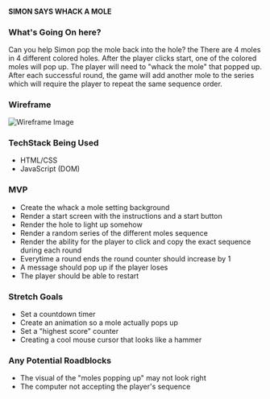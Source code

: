 #### **SIMON SAYS WHACK A MOLE**

### What's Going On here?

Can you help Simon pop the mole back into the hole? the There are 4 moles in 4 different colored holes. After the player clicks start, one of the colored moles will pop up. The player will need to "whack the mole" that popped up. After each successful round, the game will add another mole to the series which will require the player to repeat the same sequence order.

### Wireframe
<!-- local image -->
![Wireframe Image](https://i.imgur.com/3RGUIZj.png)

### TechStack Being Used
* HTML/CSS
* JavaScript (DOM)


### MVP
* Create the whack a mole setting background
* Render a start screen with the instructions and a start button
* Render the hole to light up somehow
* Render a random series of the different moles sequence
* Render the ability for the player to click and copy the exact sequence during each round
* Everytime a round ends the round counter should increase by 1
* A message should pop up if the player loses
* The player should be able to restart



### Stretch Goals
* Set a countdown timer
* Create an animation so a mole actually pops up
* Set a "highest score" counter
* Creating a cool mouse cursor that looks like a hammer

### Any Potential Roadblocks
* The visual of the "moles popping up" may not look right
* The computer not accepting the player's sequence